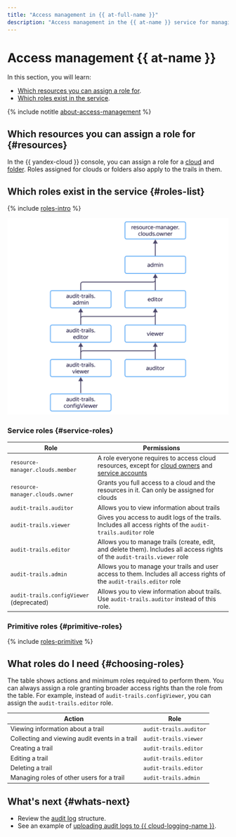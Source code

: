 ```yaml
---
title: "Access management in {{ at-full-name }}"
description: "Access management in the {{ at-name }} service for managing trails. This section describes the resources for which you can assign a role, the roles existing in the service, and the roles required to perform a particular action."
---
```


# Access management {{ at-name }}

In this section, you will learn:

* [Which resources you can assign a role for](#resources).
* [Which roles exist in the service](#roles-list).

{% include notitle [about-access-management](../../_includes/iam/about-access-management.md) %}

## Which resources you can assign a role for {#resources}

In the {{ yandex-cloud }} console, you can assign a role for a [cloud](../../resource-manager/concepts/resources-hierarchy.md#cloud) and [folder](../../resource-manager/concepts/resources-hierarchy.md#folder). Roles assigned for clouds or folders also apply to the trails in them.

## Which roles exist in the service {#roles-list}

{% include [roles-intro](../../_includes/roles-intro.md) %}

![image](../../_assets/audit-trails/at-role-diagram.svg)

### Service roles {#service-roles}

| Role | Permissions |
----- | -----
| `resource-manager.clouds.member` | A role everyone requires to access cloud resources, except for [cloud owners](../../resource-manager/concepts/resources-hierarchy.md#owner) and [service accounts](../../iam/concepts/users/service-accounts.md) |
| `resource-manager.clouds.owner` | Grants you full access to a cloud and the resources in it. Can only be assigned for clouds |
| `audit-trails.auditor` | Allows you to view information about trails |
| `audit-trails.viewer` | Gives you access to audit logs of the trails. Includes all access rights of the `audit-trails.auditor` role |
| `audit-trails.editor` | Allows you to manage trails (create, edit, and delete them). Includes all access rights of the `audit-trails.viewer` role |
| `audit-trails.admin` | Allows you to manage your trails and user access to them. Includes all access rights of the `audit-trails.editor` role |
| `audit-trails.configViewer` (deprecated) | Allows you to view information about trails. Use `audit-trails.auditor` instead of this role. |

### Primitive roles {#primitive-roles}

{% include [roles-primitive](../../_includes/roles-primitive.md) %}

## What roles do I need {#choosing-roles}

The table shows actions and minimum roles required to perform them. You can always assign a role granting broader access rights than the role from the table. For example, instead of `audit-trails.configViewer`, you can assign the `audit-trails.editor` role.

| Action | Role |
----- | -----
| Viewing information about a trail | `audit-trails.auditor` |
| Collecting and viewing audit events in a trail | `audit-trails.viewer` |
| Creating a trail | `audit-trails.editor` |
| Editing a trail | `audit-trails.editor` |
| Deleting a trail | `audit-trails.editor` |
| Managing roles of other users for a trail | `audit-trails.admin` |

## What's next {#whats-next}

* Review the [audit log](../concepts/format.md) structure.
* See an example of [uploading audit logs to {{ cloud-logging-name }}](../operations/export-cloud-logging.md).

